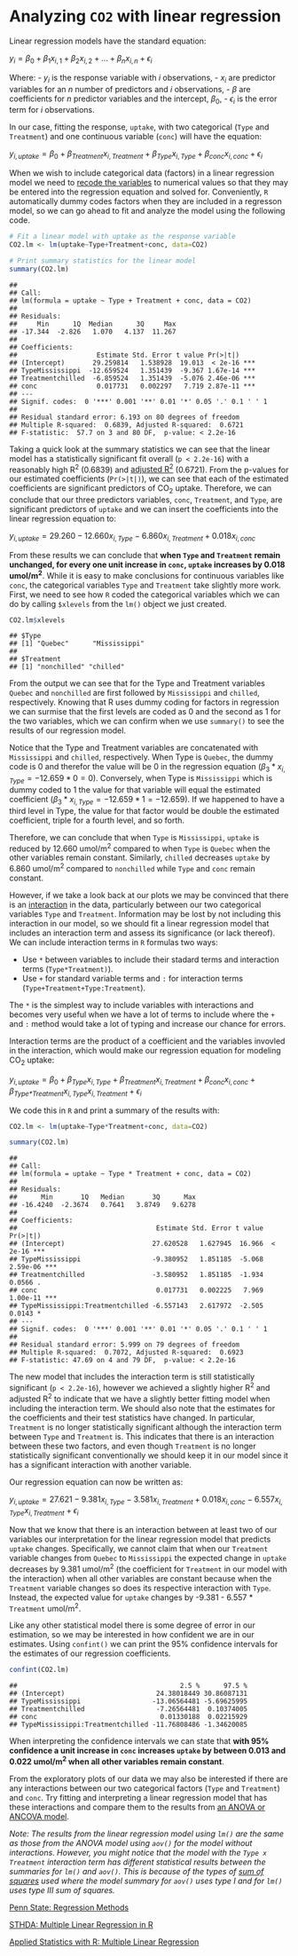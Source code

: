 
# Analyzing `CO2` with linear regression

Linear regression models have the standard equation:

*y*<sub>*i*</sub> = *β*<sub>0</sub> + *β*<sub>1</sub>*x*<sub>*i*, 1</sub> + *β*<sub>2</sub>*x*<sub>*i*, 2</sub> + ... + *β*<sub>*n*</sub>*x*<sub>*i*, *n*</sub> + *ϵ*<sub>*i*</sub>

Where: - *y*<sub>*i*</sub> is the response variable with *i* observations, - *x*<sub>*i*</sub> are predictor variables for an *n* number of predictors and *i* observations, - *β* are coefficients for *n* predictor variables and the intercept, *β*<sub>0</sub>, - *ϵ*<sub>*i*</sub> is the error term for *i* observations.

In our case, fitting the response, `uptake`, with two categorical (`Type` and `Treatment`) and one continuous variable (`conc`) will have the equation:

*y*<sub>*i*, *uptake*</sub> = *β*<sub>0</sub> + *β*<sub>*Treatment*</sub>*x*<sub>*i*, *Treatment*</sub> + *β*<sub>*Type*</sub>*x*<sub>*i*, *Type*</sub> + *β*<sub>*conc*</sub>*x*<sub>*i*, *conc*</sub> + *ϵ*<sub>*i*</sub>

When we wish to include categorical data (factors) in a linear regression model we need to [recode the variables](https://stats.idre.ucla.edu/spss/faq/coding-systems-for-categorical-variables-in-regression-analysis/) to numerical values so that they may be entered into the regression equation and solved for. Conveniently, `R` automatically dummy codes factors when they are included in a regresson model, so we can go ahead to fit and analyze the model using the following code.

``` r
# Fit a linear model with uptake as the response variable
CO2.lm <- lm(uptake~Type+Treatment+conc, data=CO2)

# Print summary statistics for the linear model
summary(CO2.lm)
```

    ## 
    ## Call:
    ## lm(formula = uptake ~ Type + Treatment + conc, data = CO2)
    ## 
    ## Residuals:
    ##     Min      1Q  Median      3Q     Max 
    ## -17.344  -2.826   1.070   4.137  11.267 
    ## 
    ## Coefficients:
    ##                    Estimate Std. Error t value Pr(>|t|)    
    ## (Intercept)       29.259814   1.538928  19.013  < 2e-16 ***
    ## TypeMississippi  -12.659524   1.351439  -9.367 1.67e-14 ***
    ## Treatmentchilled  -6.859524   1.351439  -5.076 2.46e-06 ***
    ## conc               0.017731   0.002297   7.719 2.87e-11 ***
    ## ---
    ## Signif. codes:  0 '***' 0.001 '**' 0.01 '*' 0.05 '.' 0.1 ' ' 1
    ## 
    ## Residual standard error: 6.193 on 80 degrees of freedom
    ## Multiple R-squared:  0.6839, Adjusted R-squared:  0.6721 
    ## F-statistic:  57.7 on 3 and 80 DF,  p-value: < 2.2e-16

Taking a quick look at the summary statistics we can see that the linear model has a statistically significant fit overall (`p < 2.2e-16`) with a reasonably high R<sup>2</sup> (0.6839) and [adjusted R<sup>2</sup>](https://online.stat.psu.edu/stat501/lesson/10/10.3) (0.6721). From the p-values for our estimated coefficients (`Pr(>|t|)`), we can see that each of the estimated coefficients are significant predictors of CO<sub>2</sub> uptake. Therefore, we can conclude that our three predictors variables, `conc`, `Treatment`, and `Type`, are significant predictors of `uptake` and we can insert the coefficients into the linear regression equation to:

*y*<sub>*i*, *uptake*</sub> = 29.260 − 12.660*x*<sub>*i*, *Type*</sub> − 6.860*x*<sub>*i*, *Treatment*</sub> + 0.018*x*<sub>*i*, *conc*</sub>

From these results we can conclude that <b> when `Type` and `Treatment` remain unchanged, for every one unit increase in `conc`, `uptake` increases by 0.018 umol/m<sup>2</sup></b>. While it is easy to make conclusions for continuous variables like `conc`, the categorical variables `Type` and `Treatment` take slightly more work. First, we need to see how `R` coded the categorical variables which we can do by calling `$xlevels` from the `lm()` object we just created.

``` r
CO2.lm$xlevels
```

    ## $Type
    ## [1] "Quebec"      "Mississippi"
    ## 
    ## $Treatment
    ## [1] "nonchilled" "chilled"

From the output we can see that for the Type and Treatment variables `Quebec` and `nonchilled` are first followed by `Mississippi` and `chilled`, respectively. Knowing that R uses dummy coding for factors in regression we can surmise that the first levels are coded as 0 and the second as 1 for the two variables, which we can confirm when we use `summary()` to see the results of our regression model.

Notice that the Type and Treatment variables are concatenated with `Mississippi` and `chilled`, respectively. When Type is `Quebec`, the dummy code is 0 and therefor the value will be 0 in the regression equation (*β*<sub>3</sub> \* *x*<sub>*i*, *Type*</sub> = −12.659 \* 0 = 0). Conversely, when Type is `Mississippi` which is dummy coded to 1 the value for that variable will equal the estimated coefficient (*β*<sub>3</sub> \* *x*<sub>*i*, *Type*</sub> = −12.659 \* 1 = −12.659). If we happened to have a third level in Type, the value for that factor would be double the estimated coefficient, triple for a fourth level, and so forth.

Therefore, we can conclude that when `Type` is `Mississippi`, `uptake` is reduced by 12.660 umol/m<sup>2</sup> compared to when `Type` is `Quebec` when the other variables remain constant. Similarly, `chilled` decreases `uptake` by 6.860 umol/m<sup>2</sup> compared to `nonchilled` while `Type` and `conc` remain constant.

However, if we take a look back at our plots we may be convinced that there is an [interaction](https://online.stat.psu.edu/stat501/lesson/8/8.6) in the data, particularly between our two categorical variables `Type` and `Treatment`. Information may be lost by not including this interaction in our model, so we should fit a linear regression model that includes an interaction term and assess its significance (or lack thereof). We can include interaction terms in `R` formulas two ways:

-   Use `*` between variables to include their stadard terms and interaction terms (`Type*Treatment)`).
-   Use `+` for standard variable terms and `:` for interaction terms (`Type+Treatment+Type:Treatment`).

The `*` is the simplest way to include variables with interactions and becomes very useful when we have a lot of terms to include where the `+` and `:` method would take a lot of typing and increase our chance for errors.

Interaction terms are the product of a coefficient and the variables invovled in the interaction, which would make our regression equation for modeling CO<sub>2</sub> uptake:

*y*<sub>*i*, *uptake*</sub> = *β*<sub>0</sub> + *β*<sub>*Type*</sub>*x*<sub>*i*, *Type*</sub> + *β*<sub>*Treatment*</sub>*x*<sub>*i*, *Treatment*</sub> + *β*<sub>*conc*</sub>*x*<sub>*i*, *conc*</sub> + *β*<sub>*Type\*Treatment*</sub>*x*<sub>*i*, *Type*</sub>*x*<sub>*i*, *Treatment*</sub> + *ϵ*<sub>*i*</sub>

We code this in `R` and print a summary of the results with:

``` r
CO2.lm <- lm(uptake~Type*Treatment+conc, data=CO2)

summary(CO2.lm)
```

    ## 
    ## Call:
    ## lm(formula = uptake ~ Type * Treatment + conc, data = CO2)
    ## 
    ## Residuals:
    ##      Min       1Q   Median       3Q      Max 
    ## -16.4240  -2.3674   0.7641   3.8749   9.6278 
    ## 
    ## Coefficients:
    ##                                   Estimate Std. Error t value Pr(>|t|)    
    ## (Intercept)                      27.620528   1.627945  16.966  < 2e-16 ***
    ## TypeMississippi                  -9.380952   1.851185  -5.068 2.59e-06 ***
    ## Treatmentchilled                 -3.580952   1.851185  -1.934   0.0566 .  
    ## conc                              0.017731   0.002225   7.969 1.00e-11 ***
    ## TypeMississippi:Treatmentchilled -6.557143   2.617972  -2.505   0.0143 *  
    ## ---
    ## Signif. codes:  0 '***' 0.001 '**' 0.01 '*' 0.05 '.' 0.1 ' ' 1
    ## 
    ## Residual standard error: 5.999 on 79 degrees of freedom
    ## Multiple R-squared:  0.7072, Adjusted R-squared:  0.6923 
    ## F-statistic: 47.69 on 4 and 79 DF,  p-value: < 2.2e-16

The new model that includes the interaction term is still statistically significant (`p < 2.2e-16`), however we achieved a slightly higher R<sup>2</sup> and adjusted R<sup>2</sup> to indicate that we have a slightly better fitting model when including the interaction term. We should also note that the estimates for the coefficients and their test statistics have changed. In particular, `Treatment` is no longer statistically significant although the interaction term between `Type` and `Treatment` is. This indicates that there is an interaction between these two factors, and even though `Treatment` is no longer statistically significant conventionally we should keep it in our model since it has a significant interaction with another variable.

Our regression equation can now be written as:

*y*<sub>*i*, *uptake*</sub> = 27.621 − 9.381*x*<sub>*i*, *Type*</sub> − 3.581*x*<sub>*i*, *Treatment*</sub> + 0.018*x*<sub>*i*, *conc*</sub> − 6.557*x*<sub>*i*, *Type*</sub>*x*<sub>*i*, *Treatment*</sub> + *ϵ*<sub>*i*</sub>

Now that we know that there is an interaction between at least two of our variables our interpretation for the linear regression model that predicts `uptake` changes. Specifically, we cannot claim that when our `Treatment` variable changes from `Quebec` to `Mississippi` the expected change in `uptake` decreases by 9.381 umol/m<sup>2</sup></b> (the coefficient for `Treatment` in our model with the interaction) when all other variables are constant because when the `Treatment` variable changes so does its respective interaction with `Type`. Instead, the expected value for `uptake` changes by -9.381 - 6.557 \* `Treatment` umol/m<sup>2</sup></b>.

Like any other statistical model there is some degree of error in our estimation, so we may be interested in how confident we are in our estimates. Using `confint()` we can print the 95% confidence intervals for the estimates of our regression coefficients.

``` r
confint(CO2.lm)
```

    ##                                         2.5 %      97.5 %
    ## (Intercept)                       24.38018449 30.86087131
    ## TypeMississippi                  -13.06564481 -5.69625995
    ## Treatmentchilled                  -7.26564481  0.10374005
    ## conc                               0.01330188  0.02215929
    ## TypeMississippi:Treatmentchilled -11.76808486 -1.34620085

When interpreting the confidence intervals we can state that **with 95% confidence a unit increase in `conc` increases `uptake` by between 0.013 and 0.022 umol/m<sup>2</sup></b> when all other variables remain constant**.

From the exploratory plots of our data we may also be interested if there are any interactions between our two categorical factors (`Type` and `Treatment`) and `conc`. Try fitting and interpreting a linear regression model that has these interactions and compare them to the results from [an ANOVA or ANCOVA model](https://tylerbg.github.io/CDAR/docs/CO2_ANOVA).

*Note: The results from the linear regression model using `lm()` are the same as those from the ANOVA model using `aov()` for the model without interactions. However, you might notice that the model with the `Type x Treatment` interaction term has different statistical results between the summaries for `lm()` and `aov()`. This is because of the types of [sum of squares](https://www.r-bloggers.com/2011/03/anova-%E2%80%93-type-iiiiii-ss-explained/) used where the model summary for `aov()` uses type I and for `lm()` uses type III sum of squares.*

[Penn State: Regression Methods](https://online.stat.psu.edu/stat501/lesson/welcome-stat-501)

[STHDA: Multiple Linear Regression in R](http://www.sthda.com/english/articles/40-regression-analysis/168-multiple-linear-regression-in-r/)

[Applied Statistics with R: Multiple Linear Regression](https://daviddalpiaz.github.io/appliedstats/multiple-linear-regression.html)
